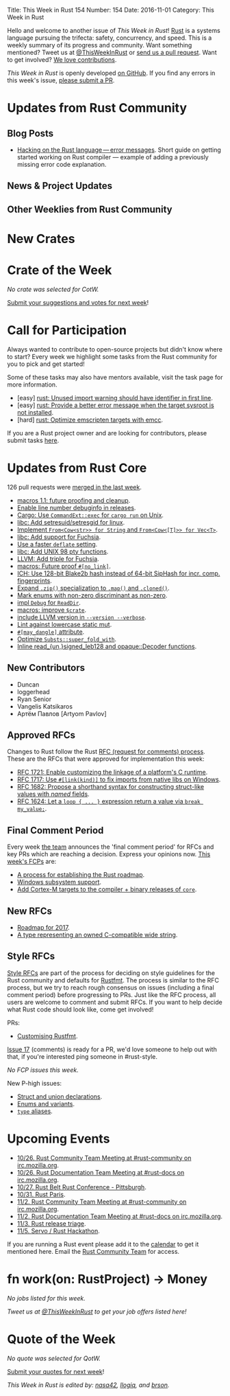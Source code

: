 Title: This Week in Rust 154
Number: 154
Date: 2016-11-01
Category: This Week in Rust

Hello and welcome to another issue of *This Week in Rust*!
[Rust](http://rust-lang.org) is a systems language pursuing the trifecta: safety, concurrency, and speed.
This is a weekly summary of its progress and community.
Want something mentioned? Tweet us at [@ThisWeekInRust](https://twitter.com/ThisWeekInRust) or [send us a pull request](https://github.com/cmr/this-week-in-rust).
Want to get involved? [We love contributions](https://github.com/rust-lang/rust/blob/master/CONTRIBUTING.md).

*This Week in Rust* is openly developed [on GitHub](https://github.com/cmr/this-week-in-rust).
If you find any errors in this week's issue, [please submit a PR](https://github.com/cmr/this-week-in-rust/pulls).

# Updates from Rust Community

## Blog Posts

* [Hacking on the Rust language — error messages](https://andidog.de/blog/2016-10-28-today-i-learned-2-rust-hacking). Short guide on getting started working on Rust compiler — example of adding a previously missing error code explanation.

## News & Project Updates

## Other Weeklies from Rust Community

# New Crates

# Crate of the Week

*No crate was selected for CotW.*

[Submit your suggestions and votes for next week][submit_crate]!

[submit_crate]: https://users.rust-lang.org/t/crate-of-the-week/2704

# Call for Participation

Always wanted to contribute to open-source projects but didn't know where to start?
Every week we highlight some tasks from the Rust community for you to pick and get started!

Some of these tasks may also have mentors available, visit the task page for more information.

* [easy] [rust: Unused import warning should have identifier in first line](https://github.com/rust-lang/rust/issues/37376).
* [easy] [rust: Provide a better error message when the target sysroot is not installed](https://github.com/rust-lang/rust/issues/37131).
* [hard] [rust: Optimize emscripten targets with emcc](https://github.com/rust-lang/rust/issues/36899).

If you are a Rust project owner and are looking for contributors, please submit tasks [here][guidelines].

[guidelines]: https://users.rust-lang.org/t/twir-call-for-participation/4821

# Updates from Rust Core

126 pull requests were [merged in the last week][merged].

[merged]: https://github.com/issues?q=is%3Apr+org%3Arust-lang+is%3Amerged+merged%3A2016-10-17..2016-10-24

* [macros 1.1: future proofing and cleanup](https://github.com/rust-lang/rust/pull/37198).
* [Enable line number debuginfo in releases](https://github.com/rust-lang/rust/pull/37280).
* [Cargo: Use `CommandExt::exec` for `cargo run` on Unix](https://github.com/rust-lang/cargo/pull/2818).
* [libc: Add setresuid/setresgid for linux](https://github.com/rust-lang/libc/pull/434).
* [Implement `From<Cow<str>> for String` and `From<Cow<[T]>> for Vec<T>`](https://github.com/rust-lang/rust/pull/37326).
* [libc: Add support for Fuchsia](https://github.com/rust-lang/libc/pull/432).
* [Use a faster `deflate` setting](https://github.com/rust-lang/rust/pull/37298).
* [libc: Add UNIX 98 pty functions](https://github.com/rust-lang/libc/pull/431).
* [LLVM: Add triple for Fuchsia](https://github.com/rust-lang/rust/pull/37261).
* [macros: Future proof `#[no_link]`](https://github.com/rust-lang/rust/pull/37247).
* [ICH: Use 128-bit Blake2b hash instead of 64-bit SipHash for incr. comp. fingerprints](https://github.com/rust-lang/rust/pull/37233).
* [Expand `.zip()` specialization to `.map()` and `.cloned()`](https://github.com/rust-lang/rust/pull/37230).
* [Mark enums with non-zero discriminant as non-zero](https://github.com/rust-lang/rust/pull/37224).
* [impl `Debug` for `ReadDir`](https://github.com/rust-lang/rust/pull/37221).
* [macros: improve `$crate`](https://github.com/rust-lang/rust/pull/37213).
* [include LLVM version in `--version --verbose`](https://github.com/rust-lang/rust/pull/37200).
* [Lint against lowercase static mut](https://github.com/rust-lang/rust/pull/37162).
* [`#[may_dangle]` attribute](https://github.com/rust-lang/rust/pull/37117).
* [Optimize `Substs::super_fold_with`](https://github.com/rust-lang/rust/pull/37108).
* [Inline read_{un,}signed_leb128 and opaque::Decoder functions](https://github.com/rust-lang/rust/pull/37083).

## New Contributors

* Duncan
* loggerhead
* Ryan Senior
* Vangelis Katsikaros
* Артём Павлов [Artyom Pavlov]

## Approved RFCs

Changes to Rust follow the Rust [RFC (request for comments)
process](https://github.com/rust-lang/rfcs#rust-rfcs). These
are the RFCs that were approved for implementation this week:

* [RFC 1721: Enable customizing the linkage of a platform's C runtime](https://github.com/rust-lang/rfcs/pull/1721).
* [RFC 1717: Use `#[link(kind)]` to fix imports from native libs on Windows](https://github.com/rust-lang/rfcs/pull/1717).
* [RFC 1682: Propose a shorthand syntax for constructing struct-like values with _named_ fields](https://github.com/rust-lang/rfcs/pull/1682).
* [RFC 1624: Let a `loop { ... }` expression return a value via `break my_value;`](https://github.com/rust-lang/rfcs/pull/1624).

## Final Comment Period

Every week [the team](https://www.rust-lang.org/team.html) announces the
'final comment period' for RFCs and key PRs which are reaching a
decision. Express your opinions now. [This week's FCPs][fcp] are:

[fcp]: https://github.com/rust-lang/rfcs/labels/final-comment-period

* [A process for establishing the Rust roadmap](https://github.com/rust-lang/rfcs/pull/1728).
* [Windows subsystem support](https://github.com/rust-lang/rfcs/pull/1665).
* [Add Cortex-M targets to the compiler + binary releases of `core`](https://github.com/rust-lang/rfcs/pull/1645).

## New RFCs

* [Roadmap for 2017](https://github.com/rust-lang/rfcs/pull/1774).
* [A type representing an owned C-compatible wide string](https://github.com/rust-lang/rfcs/pull/1773).

## Style RFCs

[Style RFCs](https://github.com/rust-lang-nursery/fmt-rfcs) are part of the process for deciding on style guidelines for the Rust community and defaults for [Rustfmt](https://github.com/rust-lang-nursery/rustfmt). The process is similar to the RFC process, but we try to reach rough consensus on issues (including a final comment period) before progressing to PRs. Just like the RFC process, all users are welcome to comment and submit RFCs. If you want to help decide what Rust code should look like, come get involved!

PRs:

* [Customising Rustfmt](https://github.com/rust-lang-nursery/fmt-rfcs/pull/33).

[Issue 17](https://github.com/rust-lang-nursery/fmt-rfcs/issues/17) (comments) is ready for a PR, we'd love someone to help out with that, if you're interested ping someone in #rust-style.

*No FCP issues this week.*

New P-high issues:

* [Struct and union declarations](https://github.com/rust-lang-nursery/fmt-rfcs/issues/30).
* [Enums and variants](https://github.com/rust-lang-nursery/fmt-rfcs/issues/31).
* [`type` aliases](https://github.com/rust-lang-nursery/fmt-rfcs/issues/32).

# Upcoming Events

* [10/26. Rust Community Team Meeting at #rust-community on irc.mozilla.org](https://chat.mibbit.com/?server=irc.mozilla.org&channel=%23rust-community).
* [10/26. Rust Documentation Team Meeting at #rust-docs on irc.mozilla.org](https://chat.mibbit.com/?server=irc.mozilla.org&channel=%23rust-docs).
* [10/27. Rust Belt Rust Conference - Pittsburgh](http://www.rust-belt-rust.com/).
* [10/31. Rust Paris](https://www.meetup.com/Rust-Paris/events/234528214/).
* [11/2. Rust Community Team Meeting at #rust-community on irc.mozilla.org](https://chat.mibbit.com/?server=irc.mozilla.org&channel=%23rust-community).
* [11/2. Rust Documentation Team Meeting at #rust-docs on irc.mozilla.org](https://chat.mibbit.com/?server=irc.mozilla.org&channel=%23rust-docs).
* [11/3. Rust release triage](https://internals.rust-lang.org/t/release-cycle-triage-proposal/3544).
* [11/5. Servo / Rust Hackathon](https://www.meetup.com/de-DE/Mozilla-Meetup-Switzerland/events/234883249/?eventId=234883249).

If you are running a Rust event please add it to the [calendar] to get
it mentioned here. Email the [Rust Community Team][community] for access.

[calendar]: https://www.google.com/calendar/embed?src=apd9vmbc22egenmtu5l6c5jbfc%40group.calendar.google.com
[community]: mailto:community-team@rust-lang.org

# fn work(on: RustProject) -> Money

*No jobs listed for this week.*

*Tweet us at [@ThisWeekInRust](https://twitter.com/ThisWeekInRust) to get your job offers listed here!*

# Quote of the Week

*No quote was selected for QotW.*

[Submit your quotes for next week][submit]!

[submit]: http://users.rust-lang.org/t/twir-quote-of-the-week/328

*This Week in Rust is edited by: [nasa42](https://github.com/nasa42), [llogiq](https://github.com/llogiq), and [brson](https://github.com/brson).*
